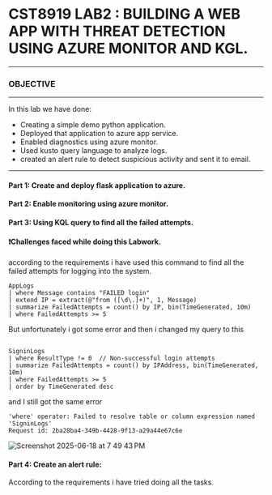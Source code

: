 # CST8919 LAB2 : BUILDING A WEB APP WITH THREAT DETECTION USING AZURE MONITOR AND KGL.

----

### OBJECTIVE

---

In this lab we have done:
- Creating a simple demo python application.
- Deployed that application to azure app service.
- Enabled diagnostics using azure monitor.
- Used kusto query language to analyze logs.
- created an alert rule to detect suspicious activity and sent it to email.

---
#### Part 1: Create and deploy flask application to azure.

#### Part 2: Enable monitoring using azure monitor.

#### Part 3: Using KQL query to find all the failed attempts.

#### ❗Challenges faced while doing this Labwork.
according to the requirements i have used this command to find all the failed attempts for logging into the system.


```kql
AppLogs
| where Message contains "FAILED login"
| extend IP = extract(@"from ([\d\.]+)", 1, Message)
| summarize FailedAttempts = count() by IP, bin(TimeGenerated, 10m)
| where FailedAttempts >= 5
```
But unfortunately i got some error and then i changed my query to this

```kql

SigninLogs
| where ResultType != 0  // Non-successful login attempts
| summarize FailedAttempts = count() by IPAddress, bin(TimeGenerated, 10m)
| where FailedAttempts >= 5
| order by TimeGenerated desc

```

and I still got the same error 

```
'where' operator: Failed to resolve table or column expression named 'SigninLogs'
Request id: 2ba28ba4-349b-4428-9f13-a29a44e67c6e

```

![Screenshot 2025-06-18 at 7 49 43 PM](https://github.com/user-attachments/assets/98c95670-a9c7-4d18-997a-9ce06d58dbf6)


#### Part 4: Create an alert rule:

According to the requirements i have tried doing all the tasks.
